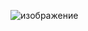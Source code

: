 ![изображение](https://github.com/itzRulzz/kotlin_projects/assets/127846647/e8897d59-d04a-498a-a7ee-8aff392d8f27)

